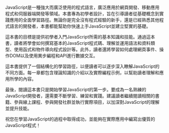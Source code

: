 JavaScript是一種強大而廣泛使用的程式語言，廣泛應用於網頁開發、移動應用程式和伺服器端開發等領域。本書專為初學者設計，旨在引導讀者從基礎概念到實踐應用的全面學習路徑。無論你是完全沒有程式經驗的新手，還是已經熟悉其他程式語言的開發者，本書都能幫助你快速上手JavaScript並建立堅實的基礎。

這本書的目標是提供初學者入門JavaScript所需的基本知識和技能。通過這本書，讀者將學會如何撰寫基本的JavaScript程式碼、理解並運用語法和資料類型、使用函式和物件導向程式設計等。此外，讀者還將學習如何處理網頁事件、操作DOM以及使用異步編程和API進行數據交互。

這本書提供了一個結構化的學習路徑，以便讀者可以逐步深入瞭解JavaScript的不同方面。每一章都包含理論知識的介紹以及實際編程示例，以幫助讀者理解和應用所學的內容。

最後，閱讀這本書只是開始學習JavaScript的第一步。要成為一名熟練的JavaScript開發者，還需要不斷學習、練習和實踐。建議讀者繼續閱讀相關的書籍、參與線上課程、參與開發社群並執行實際項目，以加深對JavaScript的理解並提升技能。

祝您在學習JavaScript的過程中取得成功，並能夠在實際應用中編寫出優質的JavaScript程式！